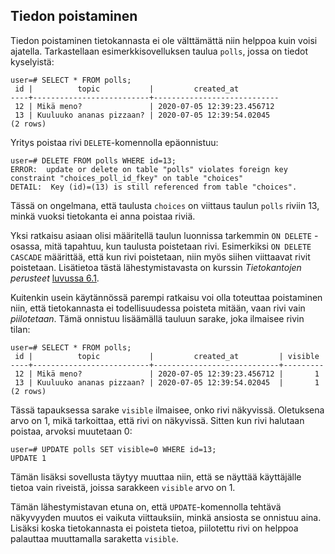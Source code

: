 ## Tiedon poistaminen

Tiedon poistaminen tietokannasta ei ole välttämättä niin helppoa kuin voisi ajatella. Tarkastellaan esimerkkisovelluksen taulua `polls`, jossa on tiedot kyselyistä:

```prompt
user=# SELECT * FROM polls;
 id |          topic           |         created_at         
----+--------------------------+----------------------------
 12 | Mikä meno?               | 2020-07-05 12:39:23.456712
 13 | Kuuluuko ananas pizzaan? | 2020-07-05 12:39:54.02045
(2 rows)
```

Yritys poistaa rivi `DELETE`-komennolla epäonnistuu:

```prompt
user=# DELETE FROM polls WHERE id=13;
ERROR:  update or delete on table "polls" violates foreign key constraint "choices_poll_id_fkey" on table "choices"
DETAIL:  Key (id)=(13) is still referenced from table "choices".
```

Tässä on ongelmana, että taulusta `choices` on viittaus taulun `polls` riviin 13, minkä vuoksi tietokanta ei anna poistaa riviä.

Yksi ratkaisu asiaan olisi määritellä taulun luonnissa tarkemmin `ON DELETE` -osassa, mitä tapahtuu, kun taulusta poistetaan rivi. Esimerkiksi `ON DELETE CASCADE` määrittää, että kun rivi poistetaan, niin myös siihen viittaavat rivit poistetaan. Lisätietoa tästä lähestymistavasta on kurssin _Tietokantojen perusteet_ [luvussa 6.1](https://tikape-ke20.mooc.fi/luku-6/1).

Kuitenkin usein käytännössä parempi ratkaisu voi olla toteuttaa poistaminen niin, että tietokannasta ei todellisuudessa poisteta mitään, vaan rivi vain _piilotetaan_. Tämä onnistuu lisäämällä tauluun sarake, joka ilmaisee rivin tilan:

```prompt
user=# SELECT * FROM polls;
 id |          topic           |         created_at         | visible 
----+--------------------------+----------------------------+---------
 12 | Mikä meno?               | 2020-07-05 12:39:23.456712 |       1
 13 | Kuuluuko ananas pizzaan? | 2020-07-05 12:39:54.02045  |       1
(2 rows)
```

Tässä tapauksessa sarake `visible` ilmaisee, onko rivi näkyvissä. Oletuksena arvo on 1, mikä tarkoittaa, että rivi on näkyvissä. Sitten kun rivi halutaan poistaa, arvoksi muutetaan 0:

```prompt
user=# UPDATE polls SET visible=0 WHERE id=13;
UPDATE 1
```

Tämän lisäksi sovellusta täytyy muuttaa niin, että se näyttää käyttäjälle tietoa vain riveistä, joissa sarakkeen `visible` arvo on 1.

Tämän lähestymistavan etuna on, että `UPDATE`-komennolla tehtävä näkyvyyden muutos ei vaikuta viittauksiin, minkä ansiosta se onnistuu aina. Lisäksi koska tietokannasta ei poisteta tietoa, piilotettu rivi on helppoa palauttaa muuttamalla saraketta `visible`.